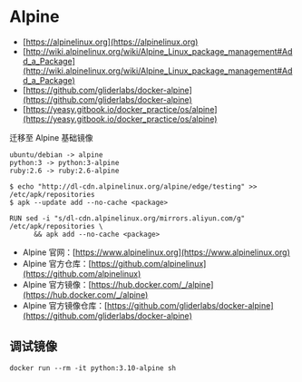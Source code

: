# Alpine


- [https://alpinelinux.org](https://alpinelinux.org)
- [http://wiki.alpinelinux.org/wiki/Alpine_Linux_package_management#Add_a_Package](http://wiki.alpinelinux.org/wiki/Alpine_Linux_package_management#Add_a_Package)
- [https://github.com/gliderlabs/docker-alpine](https://github.com/gliderlabs/docker-alpine)
- [https://yeasy.gitbook.io/docker_practice/os/alpine](https://yeasy.gitbook.io/docker_practice/os/alpine)

迁移至 Alpine 基础镜像
```
ubuntu/debian -> alpine
python:3 -> python:3-alpine
ruby:2.6 -> ruby:2.6-alpine
```

```
$ echo "http://dl-cdn.alpinelinux.org/alpine/edge/testing" >> /etc/apk/repositories
$ apk --update add --no-cache <package>
```

```
RUN sed -i "s/dl-cdn.alpinelinux.org/mirrors.aliyun.com/g" /etc/apk/repositories \
      && apk add --no-cache <package>
```

- Alpine 官网：[https://www.alpinelinux.org](https://www.alpinelinux.org)
- Alpine 官方仓库：[https://github.com/alpinelinux](https://github.com/alpinelinux)
- Alpine 官方镜像：[https://hub.docker.com/_/alpine](https://hub.docker.com/_/alpine)
- Alpine 官方镜像仓库：[https://github.com/gliderlabs/docker-alpine](https://github.com/gliderlabs/docker-alpine)

## 调试镜像
```
docker run --rm -it python:3.10-alpine sh
```
